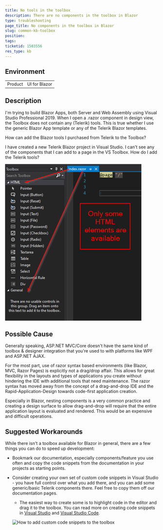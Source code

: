 ```yaml
---
title: No tools in the toolbox
description: There are no components in the toolbox in Blazor
type: troubleshooting
page_title: No components in the toolbox in Blazor
slug: common-kb-toolbox
position: 
tags: 
ticketid: 1503556
res_type: kb
---
```


## Environment

<table>
    <tbody>
        <tr>
            <td>Product</td>
            <td>UI for Blazor</td>
        </tr>
    </tbody>
</table>

## Description

I'm trying to build Blazor Apps, both Server and Web Assembly using Visual Studio Professional 2019.  When I open a .razor component in design view, the Toolbox does not contain any (Telerik) tools.  This is true whether I use the generic Blazor App template or any of the Telerik Blazor templates.

How can add the Blazor tools I purchased from Telerik to the Toolbox?

I have created a new Telerik Blazor project in Visual Studio.  I can't see any of the components that I can add to a page in the VS Toolbox.  How do I add the Telerik tools?

![no components in the toolbox for blazor components](images/no-toolbox-components-in-blazor.png)

## Possible Cause

Generally speaking, ASP.NET MVC/Core doesn't have the same kind of toolbox & designer integration that you're used to with platforms like WPF and ASP.NET AJAX.

For the most part, use of razor syntax based environments (like Blazor, MVC, Razor Pages)  is explicitly not a drag/drop affair. This allows for great flexibility in the layouts and types of applications you create without hindering the IDE with additional tools that need maintenance. The razor syntax has moved away from the concept of a drag-and-drop IDE and the Rapid-Application-Design towards code-first application creation.

Especially in Blazor, nesting components is a very common practice and creating a design surface to allow drag-and-drop will require that the entire application layout is evaluated and rendered. This would be an expensive and difficult operations.

## Suggested Workarounds

While there isn't a toolbox available for Blazor in general, there are a few things you can do to speed up development:

* Bookmark our documentation, especially components/feature you use often and copy the code snippets from the documentation in your projects as starting points.

* Consider creating your own set of custom code snippets in Visual Studio - you have full control over what you add there, and you can add some generic/basic Telerik components there. Feel free to copy them off our documentation pages.

    * The easiest way to create some is to highlight code in the editor and drag it to the toolbox. You can read more on creating code snippets in <a href="https://docs.microsoft.com/en-us/previous-versions/visualstudio/visual-studio-2015/ide/walkthrough-creating-a-code-snippet?view=vs-2015&redirectedfrom=MSDN" target="_blank">Visual Studio</a> and <a href="https://code.visualstudio.com/docs/editor/userdefinedsnippets" target="_blank">Visual Studio Code</a>.
    
    ![How to add custom code snippets to the toolbox](images/custom-snippet-to-toolbox.gif)
